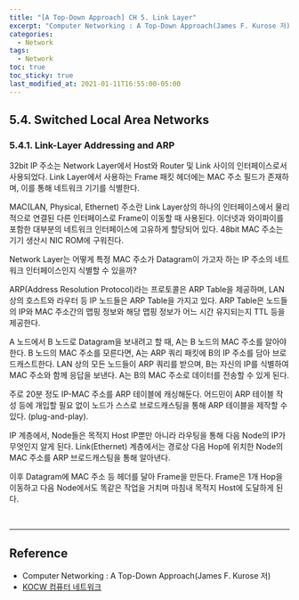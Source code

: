 ```yaml
---
title: "[A Top-Down Approach] CH 5. Link Layer"
excerpt: "Computer Networking : A Top-Down Approach(James F. Kurose 저) - 5장."
categories:
  - Network
tags:
  - Network
toc: true
toc_sticky: true
last_modified_at: 2021-01-11T16:55:00-05:00
---
```


## 5.4. Switched Local Area Networks

### 5.4.1. Link-Layer Addressing and ARP

32bit IP 주소는 Network Layer에서 Host와 Router 및 Link 사이의 인터페이스로서 사용되었다. Link Layer에서 사용하는 Frame 패킷 헤더에는 MAC 주소 필드가 존재하며, 이를 통해 네트워크 기기를 식별한다.

MAC(LAN, Physical, Ethernet) 주소란 Link Layer상의 하나의 인터페이스에서 물리적으로 연결된 다른 인터페이스로 Frame이 이동할 때 사용된다. 이더넷과 와이파이를 포함한 대부분의 네트워크 인터페이스에 고유하게 할당되어 있다. 48bit MAC 주소는 기기 생산시 NIC ROM에 구워진다.

Network Layer는 어떻게 특정 MAC 주소가 Datagram이 가고자 하는 IP 주소의 네트워크 인터페이스인지 식별할 수 있을까?

ARP(Address Resolution Protocol)라는 프로토콜은 ARP Table을 제공하며, LAN 상의 호스트와 라우터 등 IP 노드들은 ARP Table을 가지고 있다. ARP Table은 노드들의 IP와 MAC 주소간의 맵핑 정보와 해당 맵핑 정보가 어느 시간 유지되는지 TTL 등을 제공한다.

A 노드에서 B 노드로 Datagram을 보내려고 할 때, A는 B 노드의 MAC 주소를 알아야 한다. B 노드의 MAC 주소를 모른다면, A는 ARP 쿼리 패킷에 B의 IP 주소를 담아 브로드캐스트한다. LAN 상의 모든 노드들이 ARP 쿼리를 받으며, B는 자신의 IP를 식별하여 MAC 주소와 함께 응답을 보낸다. A는 B의 MAC 주소로 데이터를 전송할 수 있게 된다.

주로 20분 정도 IP-MAC 주소를 ARP 테이블에 캐싱해둔다. 어드민이 ARP 테이블 작성 등에 개입할 필요 없이 노드가 스스로 브로드캐스팅을 통해 ARP 테이블을 제작할 수 있다. (plug-and-play).

IP 계층에서, Node들은 목적지 Host IP뿐만 아니라 라우팅을 통해 다음 Node의 IP가 무엇인지 알게 된다. Link(Ethernet) 계층에서는 경로상 다음 Hop에 위치한 Node의 MAC 주소를 ARP 브로드캐스팅을 통해 알아낸다.

이후 Datagram에 MAC 주소 등 헤더를 달아 Frame을 만든다. Frame은 1개 Hop을 이동하고 다음 Node에서도 똑같은 작업을 거치며 마침내 목적지 Host에 도달하게 된다.

<br>

---

## Reference

* Computer Networking : A Top-Down Approach(James F. Kurose 저)
* [KOCW 컴퓨터 네트워크](http://www.kocw.net/home/cview.do?mty=p&kemId=1046412)
